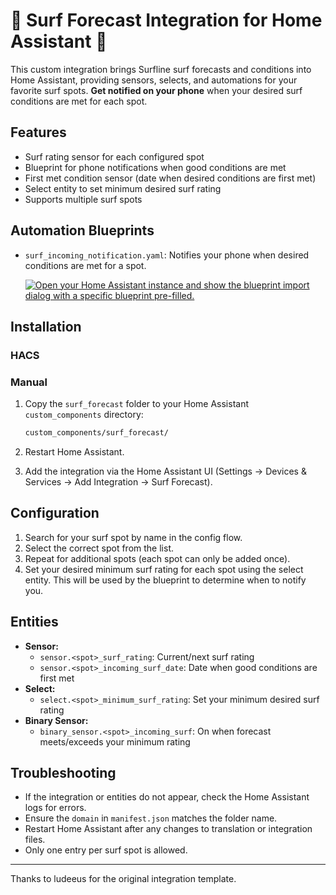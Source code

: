 # 🌊 Surf Forecast Integration for Home Assistant 🌊

This custom integration brings Surfline surf forecasts and conditions into Home Assistant, providing sensors, selects, and automations for your favorite surf spots.
**Get notified on your phone** when your desired surf conditions are met for each spot.

## Features

- Surf rating sensor for each configured spot
- Blueprint for phone notifications when good conditions are met
- First met condition sensor (date when desired conditions are first met)
- Select entity to set minimum desired surf rating
- Supports multiple surf spots

## Automation Blueprints


- `surf_incoming_notification.yaml`: Notifies your phone when desired conditions are met for a spot.

  [![Open your Home Assistant instance and show the blueprint import dialog with a specific blueprint pre-filled.](https://my.home-assistant.io/badges/blueprint_import.svg)](https://my.home-assistant.io/redirect/blueprint_import/?blueprint_url=https%3A%2F%2Fgithub.com%2Fvictorigualada%2Fsurf-forecast-integration%2Fblob%2Fmain%2Fblueprints%2Fsurf_incoming_notification.yaml)

## Installation

### HACS


### Manual

1. Copy the `surf_forecast` folder to your Home Assistant `custom_components` directory:

	 ```bash
	 custom_components/surf_forecast/
	 ```
2. Restart Home Assistant.
3. Add the integration via the Home Assistant UI (Settings → Devices & Services → Add Integration → Surf Forecast).

## Configuration

1. Search for your surf spot by name in the config flow.
2. Select the correct spot from the list.
3. Repeat for additional spots (each spot can only be added once).
4. Set your desired minimum surf rating for each spot using the select entity. This will be used by the blueprint to determine when to notify you.

## Entities

- **Sensor:**
	- `sensor.<spot>_surf_rating`: Current/next surf rating
	- `sensor.<spot>_incoming_surf_date`: Date when good conditions are first met
- **Select:**
	- `select.<spot>_minimum_surf_rating`: Set your minimum desired surf rating
- **Binary Sensor:**
	- `binary_sensor.<spot>_incoming_surf`: On when forecast meets/exceeds your minimum rating

## Troubleshooting

- If the integration or entities do not appear, check the Home Assistant logs for errors.
- Ensure the `domain` in `manifest.json` matches the folder name.
- Restart Home Assistant after any changes to translation or integration files.
- Only one entry per surf spot is allowed.

---

Thanks to ludeeus for the original integration template.